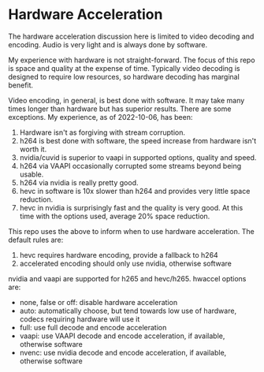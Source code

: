 # Hardware Acceleration

The hardware acceleration discussion here is limited to video decoding and encoding. Audio is very light and is always
done by software.

My experience with hardware is not straight-forward. The focus of this repo is space and quality at the expense of
time. Typically video decoding is designed to require low resources, so hardware decoding has marginal benefit.

Video encoding, in general, is best done with software. It may take many times longer than hardware but has superior
results. There are some exceptions. My experience, as of 2022-10-06, has been:

1. Hardware isn't as forgiving with stream corruption.
2. h264 is best done with software, the speed increase from hardware isn't worth it.
3. nvidia/cuvid is superior to vaapi in supported options, quality and speed.
4. h264 via VAAPI occasionally corrupted some streams beyond being usable.
5. h264 via nvidia is really pretty good.
6. hevc in software is 10x slower than h264 and provides very little space reduction.
7. hevc in nvidia is surprisingly fast and the quality is very good. At this time with the options used, average 20% space reduction.

This repo uses the above to inform when to use hardware acceleration. The default rules are:
1. hevc requires hardware encoding, provide a fallback to h264
2. accelerated encoding should only use nvidia, otherwise software

nvidia and vaapi are supported for h265 and hevc/h265. hwaccel options are:
- none, false or off: disable hardware acceleration
- auto: automatically choose, but tend towards low use of hardware, codecs requiring hardware will use it
- full: use full decode and encode acceleration
- vaapi: use VAAPI decode and encode acceleration, if available, otherwise software
- nvenc: use nvidia decode and encode acceleration, if available, otherwise software
